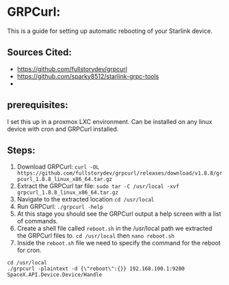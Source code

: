 # GRPCurl:
This is a guide for setting up automatic rebooting of your Starlink device. 

## Sources Cited:
- https://github.com/fullstorydev/grpcurl
- https://github.com/sparky8512/starlink-grpc-tools
- 
## prerequisites:
I set this up in a proxmox LXC environment.
Can be installed on any linux device with cron and GRPCurl installed. 

## Steps:
1. Download GRPCurl: `curl -OL https://github.com/fullstorydev/grpcurl/releases/download/v1.8.8/grpcurl_1.8.8_linux_x86_64.tar.gz`
2. Extract the GRPCurl tar file: `sudo tar -C /usr/local -xvf grpcurl_1.8.8_linux_x86_64.tar.gz`
3. Navigate to the extracted location `cd /usr/local`
4. Run GRPCurl: `./grpcurl -help`
5. At this stage you should see the GRPCurl output a help screen with a list of commands.
6. Create a shell file called `reboot.sh` in the /usr/local path we extracted the GRPCurl files to. `cd /usr/local` then `nano reboot.sh`
7. Inside the `reboot.sh` file we need to specify the command for the reboot for cron. 
```
cd /usr/local
./grpcurl -plaintext -d {\"reboot\":{}} 192.168.100.1:9200 SpaceX.API.Device.Device/Handle
```
